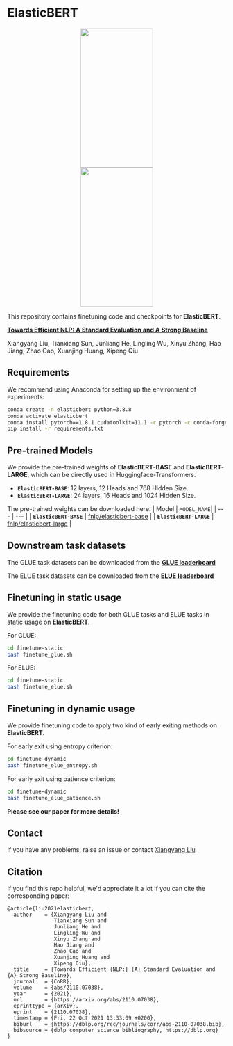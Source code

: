 # ElasticBERT

<div align=center><img width="167" height="320" src="https://github.com/fastnlp/ElasticBERT/blob/main/pics/elasticBERT.gif"/></div>
<div align=center><img width="167" height="320" src="https://github.com/fastnlp/ElasticBERT/blob/main/pics/pic.png"/></div>

This repository contains finetuning code and checkpoints for **ElasticBERT**.

[**Towards Efficient NLP: A Standard Evaluation and A Strong Baseline**](https://arxiv.org/pdf/2110.07038.pdf)

Xiangyang Liu, Tianxiang Sun, Junliang He, Lingling Wu, Xinyu Zhang, Hao Jiang, Zhao Cao, Xuanjing Huang, Xipeng Qiu

## Requirements

We recommend using Anaconda for setting up the environment of experiments:

```bash
conda create -n elasticbert python=3.8.8
conda activate elasticbert
conda install pytorch==1.8.1 cudatoolkit=11.1 -c pytorch -c conda-forge
pip install -r requirements.txt
```

## Pre-trained Models

We provide the pre-trained weights of **ElasticBERT-BASE** and **ElasticBERT-LARGE**, which can be directly used in Huggingface-Transformers.

- **`ElasticBERT-BASE`**: 12 layers, 12 Heads and 768 Hidden Size.
- **`ElasticBERT-LARGE`**: 24 layers, 16 Heads and 1024 Hidden Size.

The pre-trained weights can be downloaded here.
| Model | `MODEL_NAME`|
| --- | --- |
| **`ElasticBERT-BASE`**   | [fnlp/elasticbert-base](https://huggingface.co/fnlp/elasticbert-base) | 
| **`ElasticBERT-LARGE`**   | [fnlp/elasticbert-large](https://huggingface.co/fnlp/elasticbert-large) |


## Downstream task datasets

The GLUE task datasets can be downloaded from the [**GLUE leaderboard**](https://gluebenchmark.com/tasks)

The ELUE task datasets can be downloaded from the [**ELUE leaderboard**](http://eluebenchmark.fastnlp.top/#/landing)


## Finetuning in static usage

We provide the finetuning code for both GLUE tasks and ELUE tasks in static usage on **ElasticBERT**. 

For GLUE:

```bash
cd finetune-static
bash finetune_glue.sh
```

For ELUE:

```bash
cd finetune-static
bash finetune_elue.sh
```

## Finetuning in dynamic usage

We provide finetuning code to apply two kind of early exiting methods on **ElasticBERT**. 

For early exit using entropy criterion:

```bash
cd finetune-dynamic
bash finetune_elue_entropy.sh
```

For early exit using patience criterion:

```bash
cd finetune-dynamic
bash finetune_elue_patience.sh
```

**Please see our paper for more details!**

## Contact

If you have any problems, raise an issue or contact [Xiangyang Liu](mailto:palladiozt@gmail.com)

## Citation

If you find this repo helpful, we'd appreciate it a lot if you can cite the corresponding paper:

```
@article{liu2021elasticbert,
  author    = {Xiangyang Liu and
               Tianxiang Sun and
               Junliang He and
               Lingling Wu and
               Xinyu Zhang and
               Hao Jiang and
               Zhao Cao and
               Xuanjing Huang and
               Xipeng Qiu},
  title     = {Towards Efficient {NLP:} {A} Standard Evaluation and {A} Strong Baseline},
  journal   = {CoRR},
  volume    = {abs/2110.07038},
  year      = {2021},
  url       = {https://arxiv.org/abs/2110.07038},
  eprinttype = {arXiv},
  eprint    = {2110.07038},
  timestamp = {Fri, 22 Oct 2021 13:33:09 +0200},
  biburl    = {https://dblp.org/rec/journals/corr/abs-2110-07038.bib},
  bibsource = {dblp computer science bibliography, https://dblp.org}
}
```
